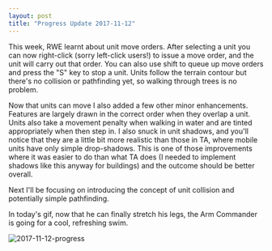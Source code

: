 ```yaml
---
layout: post
title: "Progress Update 2017-11-12"
---
```


This week, RWE learnt about unit move orders. After selecting a unit you can now right-click (sorry left-click users!) to issue a move order, and the unit will carry out that order. You can also use shift to queue up move orders and press the "S" key to stop a unit. Units follow the terrain contour but there's no collision or pathfinding yet, so walking through trees is no problem.

Now that units can move I also added a few other minor enhancements. Features are largely drawn in the correct order when they overlap a unit. Units also take a movement penalty when walking in water and are tinted appropriately when then step in. I also snuck in unit shadows, and you'll notice that they are a little bit more realistic than those in TA, where mobile units have only simple drop-shadows. This is one of those improvements where it was easier to do than what TA does (I needed to implement shadows like this anyway for buildings) and the outcome should be better overall.

Next I'll be focusing on introducing the concept of unit collision and potentially simple pathfinding.

In today's gif, now that he can finally stretch his legs, the Arm Commander is going for a cool, refreshing swim.

![2017-11-12-progress](/pics/progress-2017-11-12.gif)
